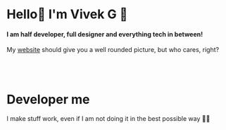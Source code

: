 <h1>Hello👋 I'm Vivek G 👀</h1>

#### I am half developer, full designer and everything tech in between!

My [website](https://vivek-nexus.github.io/) should give you a well rounded picture, but who cares, right?


<br>
<br>

# Developer me
I make stuff work, even if I am not doing it in the best possible way 🤷‍♂️

